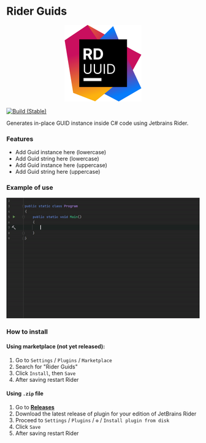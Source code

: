 # Rider Guids

<p align="center">
  <img src="img/pluginIcon.png" width="200" height="200"  alt="Rider Guids Logo"/>
</p>

[![Build (Stable)](https://github.com/kolosovpetro/RiderGuids/actions/workflows/build-stable.yml/badge.svg)](https://github.com/kolosovpetro/RiderGuids/actions/workflows/build-stable.yml)

Generates in-place GUID instance inside C# code using Jetbrains Rider.

### Features

- Add Guid instance here (lowercase)
- Add Guid string here (lowercase)
- Add Guid instance here (uppercase)
- Add Guid string here (uppercase)

### Example of use

<p>
  <img src="img/rider-guids-example.gif" alt="Rider Guids Logo"/>
</p>

### How to install

#### Using marketplace (not yet released):

1. Go to `Settings` / `Plugins` / `Marketplace`
1. Search for "Rider Guids"
1. Click `Install`, then `Save`
1. After saving restart Rider

#### Using `.zip` file
1. Go to [**Releases**](https://github.com/kolosovpetro/RiderGuids/releases)
2. Download the latest release of plugin for your edition of JetBrains Rider
3. Proceed to `Settings` / `Plugins` / `⚙` / `Install plugin from disk`
4. Click `Save`
5. After saving restart Rider